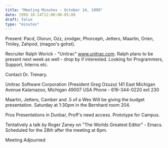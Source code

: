 ```yaml
---
title: "Meeting Minutes - October 14, 1999"
date: 1999-10-14T12:00:00-05:00
draft: false
type: "minutes"
---
```


Present:  Pacd, Olorun, Ozz, zrodger, Phorceph, Jettero, Maartin, Orien, Tmiley, Zahpod, (magoo's gohst).   </p><p>
Recruiter Ralph Worick - "Unitrac" www.unitrac.com. Ralph plans to be present next week as well - drop by if interested. Looking for  Programmers,  Support, Interns etc. </p><p>
Contact Dr. Trenary. </p><p>
Unitrac Software Corporation (President Greg Ozuzu) 141 East Michigan Avenue Kalamazoo, Michigan 49007 USA Phone - 616-344-0220 ext 230 </p><p>
Maartin, Jettero, Camber and .5 of a Wes Will be giving the budget presentation. Saturday at 1:30pm in the Bernhard room 204. </p><p>
</p><p>
Pros Presentations in Dunbar, Proff's need access. Prototype for Campus. </p><p>
Tentatively a talk by Roger Zaney on "The Worlds Greatest Editor" - Emacs. Scheduled for the 28th after the meeting at 6pm. </p><p>
</p><p>
Meeting Adjourned </p>
